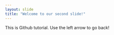 ```yaml
---
layout: slide
title: "Welcome to our second slide!"
---
```

This is Github tutorial.
Use the left arrow to go back!

